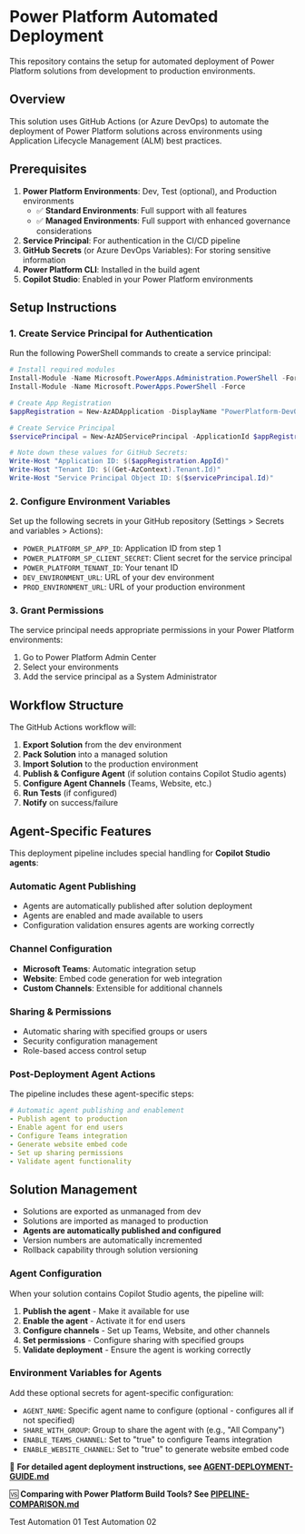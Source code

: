 # Power Platform Automated Deployment

This repository contains the setup for automated deployment of Power Platform solutions from development to production environments.

## Overview

This solution uses GitHub Actions (or Azure DevOps) to automate the deployment of Power Platform solutions across environments using Application Lifecycle Management (ALM) best practices.

## Prerequisites

1. **Power Platform Environments**: Dev, Test (optional), and Production environments
   - ✅ **Standard Environments**: Full support with all features
   - ✅ **Managed Environments**: Full support with enhanced governance considerations
2. **Service Principal**: For authentication in the CI/CD pipeline
3. **GitHub Secrets** (or Azure DevOps Variables): For storing sensitive information
4. **Power Platform CLI**: Installed in the build agent
5. **Copilot Studio**: Enabled in your Power Platform environments

## Setup Instructions

### 1. Create Service Principal for Authentication

Run the following PowerShell commands to create a service principal:

```powershell
# Install required modules
Install-Module -Name Microsoft.PowerApps.Administration.PowerShell -Force
Install-Module -Name Microsoft.PowerApps.PowerShell -Force

# Create App Registration
$appRegistration = New-AzADApplication -DisplayName "PowerPlatform-DevOps-ServicePrincipal"

# Create Service Principal
$servicePrincipal = New-AzADServicePrincipal -ApplicationId $appRegistration.AppId

# Note down these values for GitHub Secrets:
Write-Host "Application ID: $($appRegistration.AppId)"
Write-Host "Tenant ID: $((Get-AzContext).Tenant.Id)"
Write-Host "Service Principal Object ID: $($servicePrincipal.Id)"
```

### 2. Configure Environment Variables

Set up the following secrets in your GitHub repository (Settings > Secrets and variables > Actions):

- `POWER_PLATFORM_SP_APP_ID`: Application ID from step 1
- `POWER_PLATFORM_SP_CLIENT_SECRET`: Client secret for the service principal
- `POWER_PLATFORM_TENANT_ID`: Your tenant ID
- `DEV_ENVIRONMENT_URL`: URL of your dev environment
- `PROD_ENVIRONMENT_URL`: URL of your production environment

### 3. Grant Permissions

The service principal needs appropriate permissions in your Power Platform environments:

1. Go to Power Platform Admin Center
2. Select your environments
3. Add the service principal as a System Administrator

## Workflow Structure

The GitHub Actions workflow will:

1. **Export Solution** from the dev environment
2. **Pack Solution** into a managed solution
3. **Import Solution** to the production environment
4. **Publish & Configure Agent** (if solution contains Copilot Studio agents)
5. **Configure Agent Channels** (Teams, Website, etc.)
6. **Run Tests** (if configured)
7. **Notify** on success/failure

## Agent-Specific Features

This deployment pipeline includes special handling for **Copilot Studio agents**:

### Automatic Agent Publishing
- Agents are automatically published after solution deployment
- Agents are enabled and made available to users
- Configuration validation ensures agents are working correctly

### Channel Configuration
- **Microsoft Teams**: Automatic integration setup
- **Website**: Embed code generation for web integration
- **Custom Channels**: Extensible for additional channels

### Sharing & Permissions
- Automatic sharing with specified groups or users
- Security configuration management
- Role-based access control setup

### Post-Deployment Agent Actions
The pipeline includes these agent-specific steps:
```yaml
# Automatic agent publishing and enablement
- Publish agent to production
- Enable agent for end users  
- Configure Teams integration
- Generate website embed code
- Set up sharing permissions
- Validate agent functionality
```

## Solution Management

- Solutions are exported as unmanaged from dev
- Solutions are imported as managed to production
- **Agents are automatically published and configured**
- Version numbers are automatically incremented
- Rollback capability through solution versioning

### Agent Configuration

When your solution contains Copilot Studio agents, the pipeline will:

1. **Publish the agent** - Make it available for use
2. **Enable the agent** - Activate it for end users
3. **Configure channels** - Set up Teams, Website, and other channels
4. **Set permissions** - Configure sharing with specified groups
5. **Validate deployment** - Ensure the agent is working correctly

### Environment Variables for Agents

Add these optional secrets for agent-specific configuration:

- `AGENT_NAME`: Specific agent name to configure (optional - configures all if not specified)
- `SHARE_WITH_GROUP`: Group to share the agent with (e.g., "All Company")
- `ENABLE_TEAMS_CHANNEL`: Set to "true" to configure Teams integration
- `ENABLE_WEBSITE_CHANNEL`: Set to "true" to generate website embed code

📖 **For detailed agent deployment instructions, see [AGENT-DEPLOYMENT-GUIDE.md](./AGENT-DEPLOYMENT-GUIDE.md)**

🆚 **Comparing with Power Platform Build Tools? See [PIPELINE-COMPARISON.md](./PIPELINE-COMPARISON.md)**

Test Automation 01
Test Automation 02
